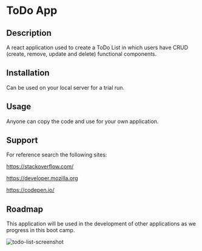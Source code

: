 # ToDo App
## Description
A react application used to create a ToDo List in which users have CRUD (create, remove, update and delete) functional components. 

## Installation
Can be used on your local server for a trial run. 

## Usage
Anyone can copy the code and use for your own application.

## Support
For reference search the following sites:

https://stackoverflow.com/

https://developer.mozilla.org

https://codepen.io/

## Roadmap
This application will be used in the development of other applications as we progress in this boot camp.

![todo-list-screenshot](https://user-images.githubusercontent.com/99291782/163876327-b61315a3-9c19-4c6c-aa64-f694f016a288.png)
